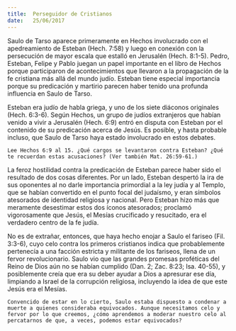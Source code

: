```yaml
---
title:  Perseguidor de Cristianos
date:   25/06/2017
---
```


Saulo de Tarso aparece primeramente en Hechos involucrado con el apedreamiento de Esteban (Hech. 7:58) y luego en conexión con la persecución de mayor escala que estalló en Jerusalén (Hech. 8:1-5). Pedro, Esteban, Felipe y Pablo juegan un papel importante en el libro de Hechos porque participaron de acontecimientos que llevaron a la propagación de la fe cristiana más allá del mundo judío. Esteban tiene especial importancia porque su predicación y martirio parecen haber tenido una profunda influencia en Saulo de Tarso.

Esteban era judío de habla griega, y uno de los siete diáconos originales (Hech. 6:3-6). Según Hechos, un grupo de judíos extranjeros que habían venido a vivir a Jerusalén (Hech. 6:9) entró en disputa con Esteban por el contenido de su predicación acerca de Jesús. Es posible, y hasta probable incluso, que Saulo de Tarso haya estado involucrado en estos debates.

`Lee Hechos 6:9 al 15. ¿Qué cargos se levantaron contra Esteban? ¿Qué te recuerdan estas acusaciones? (Ver también Mat. 26:59-61.)`

La feroz hostilidad contra la predicación de Esteban parece haber sido el resultado de dos cosas diferentes. Por un lado, Esteban despertó la ira de sus oponentes al no darle importancia primordial a la ley judía y al Templo, que se habían convertido en el punto focal del judaísmo, y eran símbolos atesorados de identidad religiosa y nacional. Pero Esteban hizo más que meramente desestimar estos dos íconos atesorados; proclamó vigorosamente que Jesús, el Mesías crucificado y resucitado, era el verdadero centro de la fe judía.

No es de extrañar, entonces, que haya hecho enojar a Saulo el fariseo (Fil. 3:3-6), cuyo celo contra los primeros cristianos indica que probablemente pertenecía a una facción estricta y militante de los fariseos, llena de un fervor revolucionario. Saulo vio que las grandes promesas proféticas del Reino de Dios aún no se habían cumplido (Dan. 2; Zac. 8:23; Isa. 40-55), y posiblemente creía que era su deber ayudar a Dios a apresurar ese día, limpiando a Israel de la corrupción religiosa, incluyendo la idea de que este Jesús era el Mesías.

`Convencido de estar en lo cierto, Saulo estaba dispuesto a condenar a muerte a quienes consideraba equivocados. Aunque necesitamos celo y fervor por lo que creemos, ¿cómo aprendemos a moderar nuestro celo al percatarnos de que, a veces, podemos estar equivocados?`
